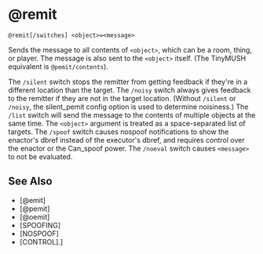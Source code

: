 # @remit
`@remit[/switches] <object>=<message>`

Sends the message to all contents of `<object>`, which can be a room, thing, or player. The message is also sent to the `<object>` itself. (The TinyMUSH equivalent is `@pemit/contents`).

The `/silent` switch stops the remitter from getting feedback if they're in a different location than the target.
The `/noisy` switch always gives feedback to the remitter if they are not in the target location.
(Without `/silent` or `/noisy`, the silent_pemit config option is used to determine noisiness.)
The `/list` switch will send the message to the contents of multiple objects at the same time. The `<object>` argument is treated as a space-separated list of targets.
The `/spoof` switch causes nospoof notifications to show the enactor's dbref instead of the executor's dbref, and requires control over the enactor or the Can_spoof power.
The `/noeval` switch causes `<message>` to not be evaluated.


## See Also
- [@emit]
- [@pemit]
- [@oemit]
- [SPOOFING]
- [NOSPOOF]
- [CONTROL].]

